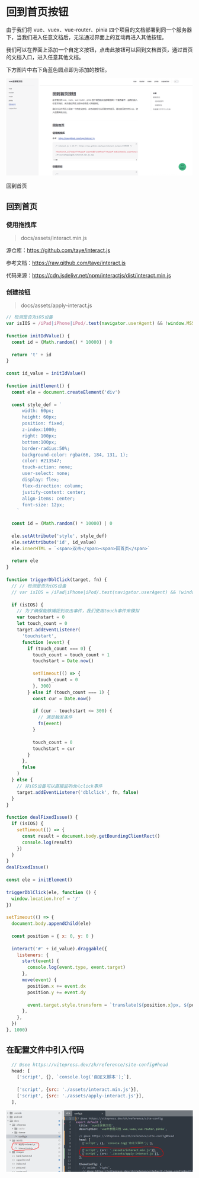 # 回到首页按钮

由于我们将 vue、vuex、vue-router、pinia 四个项目的文档部署到同一个服务器下，当我们进入任意文档后，无法通过界面上的互动再进入其他按钮。

我们可以在界面上添加一个自定义按钮，点击此按钮可以回到文档首页，通过首页的文档入口，进入任意其他文档。

下方图片中右下角蓝色圆点即为添加的按钮。

![按钮示例](./images/back-example.png)

回到首页

## 回到首页

### 使用拖拽库

> docs/assets/interact.min.js

源仓库：https://github.com/taye/interact.js

参考文档：https://raw.github.com/taye/interact.js

代码来源：https://cdn.jsdelivr.net/npm/interactjs/dist/interact.min.js

### 创建按钮

> docs/assets/apply-interact.js

```js
// 检测是否为iOS设备
var isIOS = /iPad|iPhone|iPod/.test(navigator.userAgent) && !window.MSStream

function initIdValue() {
  const id = (Math.random() * 10000) | 0

  return 't' + id
}

const id_value = initIdValue()

function initElement() {
  const ele = document.createElement('div')

  const style_def = `
      width: 60px;
      height: 60px;
      position: fixed;
      z-index:1000;
      right: 100px;
      bottom:100px;
      border-radius:50%;
      background-color: rgba(66, 184, 131, 1);
      color: #213547;
      touch-action: none;
      user-select: none;
      display: flex;
      flex-direction: column;
      justify-content: center;
      align-items: center;
      font-size: 12px;
    `

  const id = (Math.random() * 10000) | 0

  ele.setAttribute('style', style_def)
  ele.setAttribute('id', id_value)
  ele.innerHTML = `<span>双击</span><span>回首页</span>`

  return ele
}

function triggerDblClick(target, fn) {
  // // 检测是否为iOS设备
  // var isIOS = /iPad|iPhone|iPod/.test(navigator.userAgent) && !window.MSStream;

  if (isIOS) {
    // 为了确保能够捕捉到双击事件，我们使用touch事件来模拟
    var touchstart = 0
    let touch_count = 0
    target.addEventListener(
      'touchstart',
      function (event) {
        if (touch_count === 0) {
          touch_count = touch_count + 1
          touchstart = Date.now()

          setTimeout(() => {
            touch_count = 0
          }, 300)
        } else if (touch_count === 1) {
          const cur = Date.now()

          if (cur - touchstart <= 300) {
            // 满足触发条件
            fn(event)
          }

          touch_count = 0
          touchstart = cur
        }
      },
      false
    )
  } else {
    // 非iOS设备可以直接监听dblclick事件
    target.addEventListener('dblclick', fn, false)
  }
}

function dealFixedIssue() {
  if (isIOS) {
    setTimeout(() => {
      const result = document.body.getBoundingClientRect()
      console.log(result)
    })
  }
}
dealFixedIssue()

const ele = initElement()

triggerDblClick(ele, function () {
  window.location.href = '/'
})

setTimeout(() => {
  document.body.appendChild(ele)

  const position = { x: 0, y: 0 }

  interact('#' + id_value).draggable({
    listeners: {
      start(event) {
        console.log(event.type, event.target)
      },
      move(event) {
        position.x += event.dx
        position.y += event.dy

        event.target.style.transform = `translate(${position.x}px, ${position.y}px)`
      },
    },
  })
}, 1000)
```

## 在配置文件中引入代码

```js
  // @see https://vitepress.dev/zh/reference/site-config#head
  head: [
    ['script', {}, `console.log('自定义脚本');`],

    ['script', {src: './assets/interact.min.js'}],
    ['script', {src: './assets/apply-interact.js'}],
  ],
```

![回到首页](./images/back-home-btn.png)

